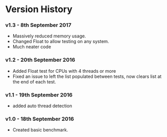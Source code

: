 # Version History

### v1.3 - 8th September 2017
* Massively reduced memory usage.
* Changed Float to allow testing on any system.
* Much neater code

### v1.2 - 20th September 2016
* Added Float test for CPUs with 4 threads or more
* Fixed an issue to left the list populated between tests, now clears list at the end of each test.

### v1.1 - 19th September 2016
* added auto thread detection

### v1.0 - 18th September 2016
* Created basic benchmark.
